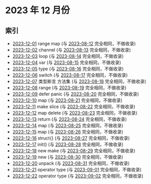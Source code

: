 # 2023 年 12 月份

## 索引

- [2023-12-01](#) range map (与 [2023-08-12](../08/12/README.md) 完全相同，不做收录)
- [2023-12-02](#) channel (与 [2023-08-13](../08/13/README.md) 完全相同，不做收录)
- [2023-12-03](#) loop (与 [2023-08-14](../08/14/README.md) 完全相同，不做收录)
- [2023-12-04](#) var (与 [2023-08-15](../08/15/README.md) 完全相同，不做收录)
- [2023-12-05](#) type (与 [2023-08-16](../08/16/README.md) 完全相同，不做收录)
- [2023-12-06](#) switch (与 [2023-08-17](../08/17/README.md) 完全相同，不做收录)
- [2023-12-07](#) 类型断言 方法集 (与 [2023-08-18](../08/18/README.md) 完全相同，不做收录)
- [2023-12-08](#) range (与 [2023-08-19](../08/19/README.md) 完全相同，不做收录)
- [2023-12-09](#) defer panic (与 [2023-08-20](../08/20/README.md) 完全相同，不做收录)
- [2023-12-10](#) map (与 [2023-08-21](../08/21/README.md) 完全相同，不做收录)
- [2023-12-11](#) make slice (与 [2023-08-22](../08/22/README.md) 完全相同，不做收录)
- [2023-12-12](#) map delete (与 [2023-08-23](../08/23/README.md) 完全相同，不做收录)
- [2023-12-13](#) return (与 [2023-08-24](../08/24/README.md) 完全相同，不做收录)
- [2023-12-14](#) map (与 [2023-08-25](../08/25/README.md) 完全相同，不做收录)
- [2023-12-15](#) map (与 [2023-08-26](../08/26/README.md) 完全相同，不做收录)
- [2023-12-16](#) struct{} (与 [2023-08-27](../08/27/README.md) 完全相同，不做收录)
- [2023-12-17](#) init() (与 [2023-08-28](../08/28/README.md) 完全相同，不做收录)
- [2023-12-18](#) new make (与 [2023-08-29](../08/29/README.md) 完全相同，不做收录)
- [2023-12-19](#) new (与 [2023-08-30](../08/30/README.md) 完全相同，不做收录)
- [2023-12-20](#) unpack (与 [2023-08-31](../08/31/README.md) 完全相同，不做收录)
- [2023-12-21](#) operator type (与 [2023-09-01](../09/01/README.md) 完全相同，不做收录)
- [2023-12-22](#) operator type (与 [2023-09-02](../09/02/README.md) 完全相同，不做收录)
